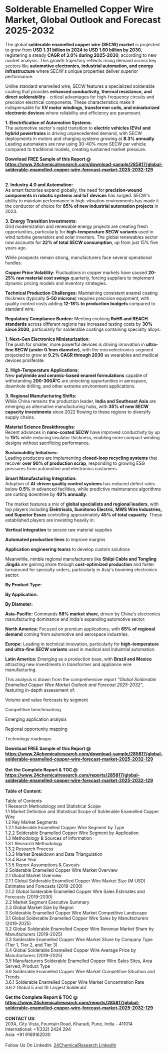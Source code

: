 <h1>Solderable Enamelled Copper Wire Market, Global Outlook and Forecast 2025-2032</h1><p>The global <strong>solderable enamelled copper wire (SECW) market</strong> is projected to grow from <strong>USD 1.31 billion in 2024 to USD 1.60 billion by 2030</strong>, registering a steady <strong>CAGR of 3.0% during 2025-2030</strong>, according to new market analysis. This growth trajectory reflects rising demand across key sectors like <strong>automotive electronics, industrial automation, and energy infrastructure</strong> where SECW's unique properties deliver superior performance.</p><p>Unlike standard enamelled wire, SECW features a specialized solderable coating that provides <strong>enhanced conductivity, thermal resistance, and direct solderability</strong> - critical advantages for high-frequency circuits and precision electrical components. These characteristics make it indispensable for <strong>EV motor windings, transformer coils, and miniaturized electronic devices</strong> where reliability and efficiency are paramount.</p><p><strong>1. Electrification of Automotive Systems:</strong><br>
The automotive sector's rapid transition to <strong>electric vehicles (EVs) and hybrid powertrains</strong> is driving unprecedented demand, with SECW deployments in motors and charging systems growing at <strong>8.3% annually</strong>. Leading automakers are now using 30-40% more SECW per vehicle compared to traditional models, creating sustained market pressure.</p><div><b>Download FREE Sample of this Report @ 
            <a href="https://www.24chemicalresearch.com/download-sample/285817/global-solderable-enamelled-copper-wire-forecast-market-2025-2032-129">
            https://www.24chemicalresearch.com/download-sample/285817/global-solderable-enamelled-copper-wire-forecast-market-2025-2032-129</a></b></div><br><p><strong>2. Industry 4.0 and Automation:</strong><br>
As smart factories expand globally, the need for <strong>precision-wound components in robotic systems and IoT devices</strong> has surged. SECW's ability to maintain performance in high-vibration environments has made it the conductor of choice for <strong>85% of new industrial automation projects</strong> in 2023.</p><p><strong>3. Energy Transition Investments:</strong><br>
Grid modernization and renewable energy projects are creating fresh opportunities, particularly for <strong>high-temperature SECW variants</strong> used in wind turbine generators and solar inverters. The global renewables sector now accounts for <strong>22% of total SECW consumption</strong>, up from just 15% five years ago.</p><p>While prospects remain strong, manufacturers face several operational hurdles:</p><p><strong>Copper Price Volatility:</strong> Fluctuations in copper markets have caused <strong>20-25% raw material cost swings</strong> quarterly, forcing suppliers to implement dynamic pricing models and inventory strategies.</p><p><strong>Technical Production Challenges:</strong> Maintaining consistent enamel coating thickness (typically <strong>5-50 microns</strong>) requires precision equipment, with quality control costs adding <strong>12-18% to production budgets</strong> compared to standard wire.</p><p><strong>Regulatory Compliance Burden:</strong> Meeting evolving <strong>RoHS and REACH standards</strong> across different regions has increased testing costs by <strong>30% since 2020</strong>, particularly for solderable coatings containing specialty alloys.</p><p><strong>1. Next-Gen Electronics Miniaturization:</strong><br>
The push for smaller, more powerful devices is driving innovation in <strong>ultra-fine SECW (under 0.1mm diameter)</strong>, with the microelectronics segment projected to grow at <strong>9.2% CAGR through 2030</strong> as wearables and medical devices proliferate.</p><p><strong>2. High-Temperature Applications:</strong><br>
New <strong>polyimide and ceramic-based enamel formulations</strong> capable of withstanding <strong>200-300Â°C</strong> are unlocking opportunities in aerospace, downhole drilling, and other extreme environment applications.</p><p><strong>3. Regional Manufacturing Shifts:</strong><br>
While China remains the production leader, <strong>India and Southeast Asia</strong> are emerging as alternative manufacturing hubs, with <strong>35% of new SECW capacity investments</strong> since 2022 flowing to these regions to diversify supply chains.</p><p><strong>Material Science Breakthroughs:</strong><br>
	Recent advances in <strong>nano-coated SECW</strong> have improved conductivity by up to <strong>15%</strong> while reducing insulator thickness, enabling more compact winding designs without sacrificing performance.</p><p><strong>Sustainability Initiatives:</strong><br>
	Leading producers are implementing <strong>closed-loop recycling systems</strong> that recover <strong>over 90% of production scrap</strong>, responding to growing ESG pressures from automotive and electronics customers.</p><p><strong>Smart Manufacturing Integration:</strong><br>
	Adoption of <strong>AI-driven quality control systems</strong> has reduced defect rates below <strong>0.5%</strong> in advanced facilities, while predictive maintenance algorithms are cutting downtime by <strong>40% annually</strong>.</p><p>The market features a mix of <strong>global specialists and regional leaders</strong>, with top players including <strong>Elektrisola, Sumitomo Electric, MWS Wire Industries, and Superior Essex</strong> controlling approximately <strong>45% of total capacity</strong>. These established players are investing heavily in:</p><p><strong>Vertical integration</strong> to secure raw material supplies</p><p><strong>Automated production lines</strong> to improve margins</p><p><strong>Application engineering teams</strong> to develop custom solutions</p><p>Meanwhile, nimble regional manufacturers like <strong>Shilpi Cable and Tongling Jingda</strong> are gaining share through <strong>cost-optimized production</strong> and faster turnaround for specialty orders, particularly in Asia's booming electronics sector.</p><p><strong>By Product Type:</strong></p><p><strong>By Application:</strong></p><p><strong>By Diameter:</strong></p><p><strong>Asia-Pacific:</strong> Commands <strong>58% market share</strong>, driven by China's electronics manufacturing dominance and India's expanding automotive sector.</p><p><strong>North America:</strong> Focused on premium applications, with <strong>65% of regional demand</strong> coming from automotive and aerospace industries.</p><p><strong>Europe:</strong> Leading in technical innovation, particularly for <strong>high-temperature and ultra-fine SECW variants</strong> used in medical and industrial automation.</p><p><strong>Latin America:</strong> Emerging as a production base, with <strong>Brazil and Mexico</strong> attracting new investments in transformer and appliance wire manufacturing.</p><p>This analysis is drawn from the comprehensive report <em>"Global Solderable Enamelled Copper Wire Market Outlook and Forecast 2025-2032"</em>, featuring in-depth assessment of:</p><p>Volume and value forecasts by segment</p><p>Competitive benchmarking</p><p>Emerging application analysis</p><p>Regional opportunity mapping</p><p>Technology roadmaps</p><div><b>Download FREE Sample of this Report @ 
            <a href="https://www.24chemicalresearch.com/download-sample/285817/global-solderable-enamelled-copper-wire-forecast-market-2025-2032-129">
            https://www.24chemicalresearch.com/download-sample/285817/global-solderable-enamelled-copper-wire-forecast-market-2025-2032-129</a></b></div><br><div><b>Get the Complete Report & TOC @ 
            <a href="https://www.24chemicalresearch.com/reports/285817/global-solderable-enamelled-copper-wire-forecast-market-2025-2032-129">
            https://www.24chemicalresearch.com/reports/285817/global-solderable-enamelled-copper-wire-forecast-market-2025-2032-129</a></b></div><br>
            <b>Table of Content:</b><p>Table of Contents<br />
1 Research Methodology and Statistical Scope<br />
1.1 Market Definition and Statistical Scope of Solderable Enamelled Copper Wire<br />
1.2 Key Market Segments<br />
1.2.1 Solderable Enamelled Copper Wire Segment by Type<br />
1.2.2 Solderable Enamelled Copper Wire Segment by Application<br />
1.3 Methodology & Sources of Information<br />
1.3.1 Research Methodology<br />
1.3.2 Research Process<br />
1.3.3 Market Breakdown and Data Triangulation<br />
1.3.4 Base Year<br />
1.3.5 Report Assumptions & Caveats<br />
2 Solderable Enamelled Copper Wire Market Overview<br />
2.1 Global Market Overview<br />
2.1.1 Global Solderable Enamelled Copper Wire Market Size (M USD) Estimates and Forecasts (2019-2030)<br />
2.1.2 Global Solderable Enamelled Copper Wire Sales Estimates and Forecasts (2019-2030)<br />
2.2 Market Segment Executive Summary<br />
2.3 Global Market Size by Region<br />
3 Solderable Enamelled Copper Wire Market Competitive Landscape<br />
3.1 Global Solderable Enamelled Copper Wire Sales by Manufacturers (2019-2025)<br />
3.2 Global Solderable Enamelled Copper Wire Revenue Market Share by Manufacturers (2019-2025)<br />
3.3 Solderable Enamelled Copper Wire Market Share by Company Type (Tier 1, Tier 2, and Tier 3)<br />
3.4 Global Solderable Enamelled Copper Wire Average Price by Manufacturers (2019-2025)<br />
3.5 Manufacturers Solderable Enamelled Copper Wire Sales Sites, Area Served, Product Type<br />
3.6 Solderable Enamelled Copper Wire Market Competitive Situation and Trends<br />
3.6.1 Solderable Enamelled Copper Wire Market Concentration Rate<br />
3.6.2 Global 5 and 10 Largest Solderabl</p><div><b>Get the Complete Report & TOC @ 
            <a href="https://www.24chemicalresearch.com/reports/285817/global-solderable-enamelled-copper-wire-forecast-market-2025-2032-129">
            https://www.24chemicalresearch.com/reports/285817/global-solderable-enamelled-copper-wire-forecast-market-2025-2032-129</a></b></div><br><b>CONTACT US:</b><br>
            203A, City Vista, Fountain Road, Kharadi, Pune, India - 411014<br>
            International: +1(332) 2424 294<br>
            Asia: +91 9169162030 <br><br>
            Follow Us On LinkedIn: <a href="https://www.linkedin.com/company/24chemicalresearch/">24ChemicalResearch LinkedIn</a>
